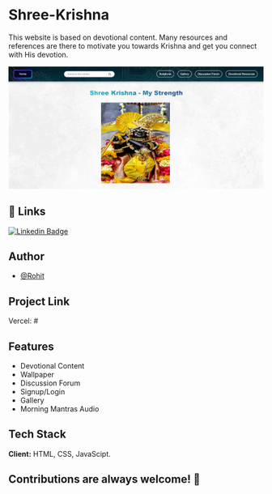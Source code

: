 # Shree-Krishna

This website is based on devotional content. Many resources and references are there to motivate you towards Krishna and get you connect with His devotion.

<img width="952" alt="6" src="https://github.com/vishal02527/My-Strength-Shree-Krishna/blob/main/images/Screenshot%202024-09-21%20192845.png">



## 🔗 Links
<div id="badges">
  <a href="https://www.linkedin.com/in/rohit-sahu-a396b028a/">
    <img src="https://img.shields.io/badge/Linkedin-blue?style=for-the-badge&logo=linkedin&logoColor=white" alt="Linkedin Badge"/>
  </a>
</div>


## Author

- [@Rohit](https://github.com/Rohit20115)


## Project Link
Vercel: #

## Features

- Devotional Content
- Wallpaper
- Discussion Forum
- Signup/Login
- Gallery
- Morning Mantras Audio


## Tech Stack

**Client:** HTML, CSS, JavaScipt.

<h2>Contributions are always welcome! 🎉</h2>
